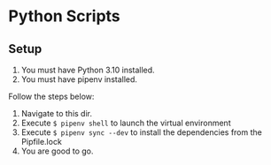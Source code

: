 # Python Scripts

## Setup
1. You must have Python 3.10 installed.
2. You must have pipenv installed.

Follow the steps below:
1. Navigate to this dir.
2. Execute `$ pipenv shell` to launch the virtual environment
3. Execute `$ pipenv sync --dev` to install the dependencies from the Pipfile.lock
4. You are good to go.